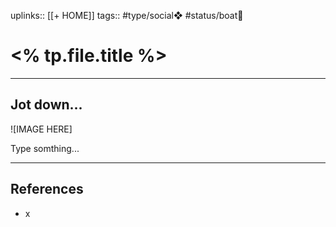 uplinks:: [[+ HOME]]
tags:: #type/social❖ #status/boat🚤 

# <% tp.file.title %>
---
## Jot down...
![IMAGE HERE]

Type somthing...


---
## References
- x